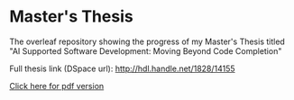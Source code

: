 # Master's Thesis

The overleaf repository showing the progress of my Master's Thesis titled "AI Supported Software Development: Moving Beyond Code Completion"

Full thesis link (DSpace url): http://hdl.handle.net/1828/14155

[Click here for pdf version](http://dspace.library.uvic.ca/bitstream/handle/1828/14155/Pudari_Rohith_MSc_2022.pdf?sequence=3&isAllowed=y)
